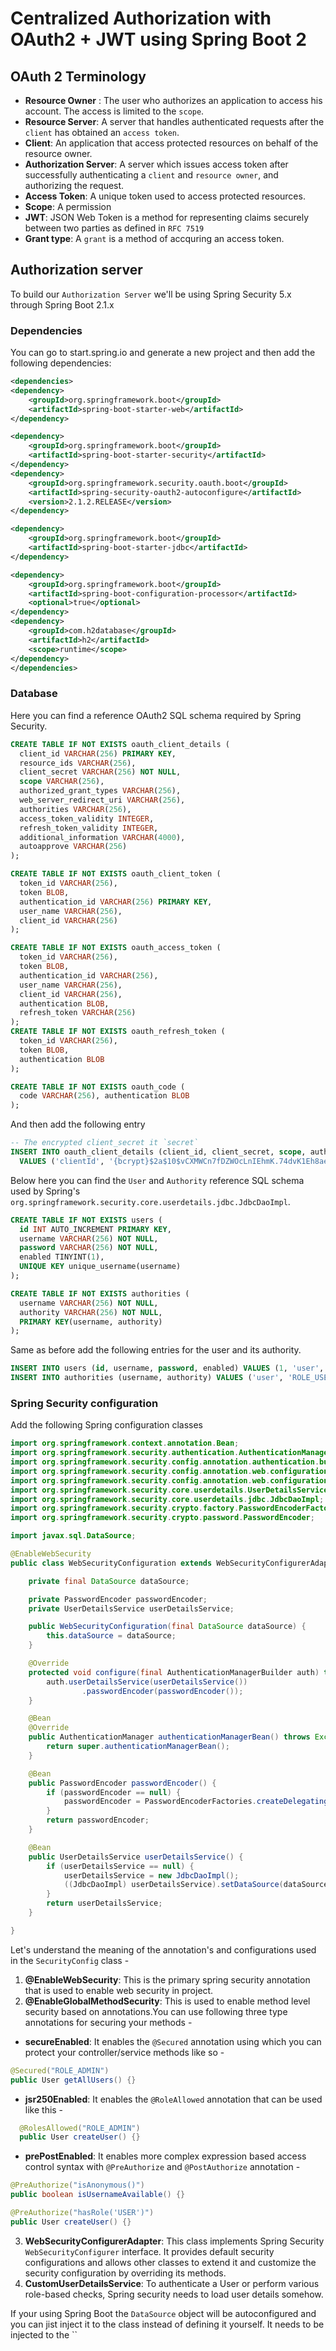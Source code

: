 # Centralized Authorization with OAuth2 + JWT using Spring Boot 2

## OAuth 2 Terminology
- **Resource Owner** : The user who authorizes an application to access his account. The access is limited to the `scope`.
- **Resource Server**: A server that handles authenticated requests after the `client` has obtained an `access token`.
- **Client**: An application that access protected resources on behalf of the resource owner.
- **Authorization Server**: A server which issues access token after successfully authenticating a `client` and `resource owner`, and authorizing the request.
- **Access Token**: A unique token used to access protected resources.
- **Scope**: A permission
- **JWT**: JSON Web Token is a method for representing claims securely between two parties as defined in `RFC 7519`
- **Grant type**: A `grant` is a method of accquring an access token.

## Authorization server
To build our `Authorization Server` we'll be using Spring Security 5.x through Spring Boot 2.1.x

### Dependencies
You can go to start.spring.io and generate a new project and then add the following dependencies:
```xml
<dependencies>
<dependency>
    <groupId>org.springframework.boot</groupId>
    <artifactId>spring-boot-starter-web</artifactId>
</dependency>

<dependency>
    <groupId>org.springframework.boot</groupId>
    <artifactId>spring-boot-starter-security</artifactId>
</dependency>
<dependency>
    <groupId>org.springframework.security.oauth.boot</groupId>
    <artifactId>spring-security-oauth2-autoconfigure</artifactId>
    <version>2.1.2.RELEASE</version>
</dependency>

<dependency>
    <groupId>org.springframework.boot</groupId>
    <artifactId>spring-boot-starter-jdbc</artifactId>
</dependency>

<dependency>
    <groupId>org.springframework.boot</groupId>
    <artifactId>spring-boot-configuration-processor</artifactId>
    <optional>true</optional>
</dependency>
<dependency>
    <groupId>com.h2database</groupId>
    <artifactId>h2</artifactId>
    <scope>runtime</scope>
</dependency>
</dependencies>
```

### Database
Here you can find a reference OAuth2 SQL schema required by Spring Security.
```SQL
CREATE TABLE IF NOT EXISTS oauth_client_details (
  client_id VARCHAR(256) PRIMARY KEY,
  resource_ids VARCHAR(256),
  client_secret VARCHAR(256) NOT NULL,
  scope VARCHAR(256),
  authorized_grant_types VARCHAR(256),
  web_server_redirect_uri VARCHAR(256),
  authorities VARCHAR(256),
  access_token_validity INTEGER,
  refresh_token_validity INTEGER,
  additional_information VARCHAR(4000),
  autoapprove VARCHAR(256)
);

CREATE TABLE IF NOT EXISTS oauth_client_token (
  token_id VARCHAR(256),
  token BLOB,
  authentication_id VARCHAR(256) PRIMARY KEY,
  user_name VARCHAR(256),
  client_id VARCHAR(256)
);

CREATE TABLE IF NOT EXISTS oauth_access_token (
  token_id VARCHAR(256),
  token BLOB,
  authentication_id VARCHAR(256),
  user_name VARCHAR(256),
  client_id VARCHAR(256),
  authentication BLOB,
  refresh_token VARCHAR(256)
);
CREATE TABLE IF NOT EXISTS oauth_refresh_token (
  token_id VARCHAR(256),
  token BLOB,
  authentication BLOB
);

CREATE TABLE IF NOT EXISTS oauth_code (
  code VARCHAR(256), authentication BLOB
);
```
And then add the following entry
```SQL
-- The encrypted client_secret it `secret`
INSERT INTO oauth_client_details (client_id, client_secret, scope, authorized_grant_types, authorities, access_token_validity)
  VALUES ('clientId', '{bcrypt}$2a$10$vCXMWCn7fDZWOcLnIEhmK.74dvK1Eh8ae2WrWlhr2ETPLoxQctN4.', 'read,write', 'password,refresh_token,client_credentials', 'ROLE_CLIENT', 300);
```
Below here you can find the `User` and `Authority` reference SQL schema used by Spring's
`org.springframework.security.core.userdetails.jdbc.JdbcDaoImpl`.
```SQL
CREATE TABLE IF NOT EXISTS users (
  id INT AUTO_INCREMENT PRIMARY KEY,
  username VARCHAR(256) NOT NULL,
  password VARCHAR(256) NOT NULL,
  enabled TINYINT(1),
  UNIQUE KEY unique_username(username)
);

CREATE TABLE IF NOT EXISTS authorities (
  username VARCHAR(256) NOT NULL,
  authority VARCHAR(256) NOT NULL,
  PRIMARY KEY(username, authority)
);
```
Same as before add the following entries for the user and its authority.
```SQL
INSERT INTO users (id, username, password, enabled) VALUES (1, 'user', '{bcrypt}$2a$10$cyf5NfobcruKQ8XGjUJkEegr9ZWFqaea6vjpXWEaSqTa2xL9wjgQC', 1);
INSERT INTO authorities (username, authority) VALUES ('user', 'ROLE_USER');
```
### Spring Security configuration
Add the following Spring configuration classes
```java
import org.springframework.context.annotation.Bean;
import org.springframework.security.authentication.AuthenticationManager;
import org.springframework.security.config.annotation.authentication.builders.AuthenticationManagerBuilder;
import org.springframework.security.config.annotation.web.configuration.EnableWebSecurity;
import org.springframework.security.config.annotation.web.configuration.WebSecurityConfigurerAdapter;
import org.springframework.security.core.userdetails.UserDetailsService;
import org.springframework.security.core.userdetails.jdbc.JdbcDaoImpl;
import org.springframework.security.crypto.factory.PasswordEncoderFactories;
import org.springframework.security.crypto.password.PasswordEncoder;

import javax.sql.DataSource;

@EnableWebSecurity
public class WebSecurityConfiguration extends WebSecurityConfigurerAdapter {

    private final DataSource dataSource;

    private PasswordEncoder passwordEncoder;
    private UserDetailsService userDetailsService;

    public WebSecurityConfiguration(final DataSource dataSource) {
        this.dataSource = dataSource;
    }

    @Override
    protected void configure(final AuthenticationManagerBuilder auth) throws Exception {
        auth.userDetailsService(userDetailsService())
                .passwordEncoder(passwordEncoder());
    }

    @Bean
    @Override
    public AuthenticationManager authenticationManagerBean() throws Exception {
        return super.authenticationManagerBean();
    }

    @Bean
    public PasswordEncoder passwordEncoder() {
        if (passwordEncoder == null) {
            passwordEncoder = PasswordEncoderFactories.createDelegatingPasswordEncoder();
        }
        return passwordEncoder;
    }

    @Bean
    public UserDetailsService userDetailsService() {
        if (userDetailsService == null) {
            userDetailsService = new JdbcDaoImpl();
            ((JdbcDaoImpl) userDetailsService).setDataSource(dataSource);
        }
        return userDetailsService;
    }

}
```
Let's understand the meaning of the annotation's and configurations used in the `SecurityConfig` class -
1. **@EnableWebSecurity**: This is the primary spring security annotation that is used to enable web security in project.
2. **@EnableGlobalMethodSecurity**: This is used to enable method level security based on annotations.You can use following three type annotations for securing your methods -
  - **secureEnabled**: It enables the `@Secured` annotation using which you can protect your controller/service methods like so -
  ```java
  @Secured("ROLE_ADMIN")
  public User getAllUsers() {}
  ```
  - **jsr250Enabled**: It enables the `@RoleAllowed` annotation that can be used like this -
  ```java
    @RolesAllowed("ROLE_ADMIN")
    public User createUser() {}
  ```
  - **prePostEnabled**: It enables more complex expression based access control syntax with `@PreAuthorize` and `@PostAuthorize` annotation -
  ```java
  @PreAuthorize("isAnonymous()")
  public boolean isUsernameAvailable() {}

  @PreAuthorize("hasRole('USER')")
  public User createUser() {}  
  ```
3. **WebSecurityConfigurerAdapter**: This class implements Spring Security `WebSecurityConfigurer` interface. It provides default security configurations and allows other classes to extend it and customize the security configuration by overriding its methods.
4. **CustomUserDetailsService**: To authenticate a User or perform various role-based checks, Spring security needs to load user details somehow.

If your using Spring Boot the `DataSource` object will be autoconfigured and you can jist inject it to the class instead of defining it yourself. It needs to be injected to the ``
